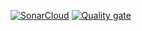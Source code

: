 [![SonarCloud](https://sonarcloud.io/images/project_badges/sonarcloud-orange.svg)](https://sonarcloud.io/summary/new_code?id=realAP_myfinance)
[![Quality gate](https://sonarcloud.io/api/project_badges/quality_gate?project=realAP_myfinance)](https://sonarcloud.io/summary/new_code?id=realAP_myfinance)
